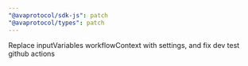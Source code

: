 ```yaml
---
"@avaprotocol/sdk-js": patch
"@avaprotocol/types": patch
---
```


Replace inputVariables workflowContext with settings, and fix dev test github actions
